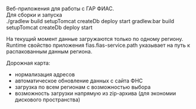 Веб-приложения для работы с ГАР ФИАС.  
Для сборки и запуска   
./gradlew build setupTomcat createDb deploy start
gradlew.bar build setupTomcat createDb deploy start

На текущий момент данные загружаются только по одному региону. Runtime свойство приложения fias.fias-service.path указывает на путь к распакованным данным региона. 

Дорожная карта:
* нормализация адресов
* автоматическое обновление данных c сайта ФНС
* загрузка по всем регионам с возможностью выбора
* возможность загрузки напрямую из zip-архива (для экономии дискового пространства)
